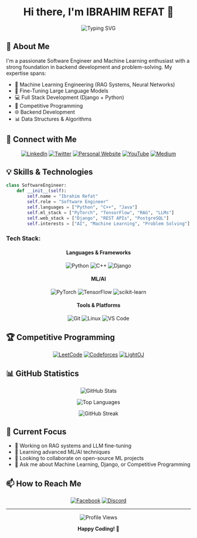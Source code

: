 <div align="center">
  
  # Hi there, I'm IBRAHIM REFAT 👋
  
  ![Typing SVG](https://readme-typing-svg.herokuapp.com?font=Fira+Code&pause=1000&color=2196F3&center=true&vCenter=true&width=435&lines=Software+Engineer;Machine+Learning+Enthusiast;Full+Stack+Developer;Open+Source+Contributor)


</div>

## 🚀 About Me

I'm a passionate Software Engineer and Machine Learning enthusiast with a strong foundation in backend development and problem-solving. My expertise spans:

- 🤖 Machine Learning Engineering (RAG Systems, Neural Networks)
- 🔧 Fine-Tuning Large Language Models
- 💻 Full Stack Development (Django + Python)
- 🎯 Competitive Programming
- 🌐 Backend Development
- 📊 Data Structures & Algorithms

## 🔗 Connect with Me

<div align="center">

[![LinkedIn](https://img.shields.io/badge/LinkedIn-0077B5?style=for-the-badge&logo=linkedin&logoColor=white)](https://www.linkedin.com/in/ibrahimrifatcse)
[![Twitter](https://img.shields.io/badge/Twitter-1DA1F2?style=for-the-badge&logo=twitter&logoColor=white)](https://twitter.com/@RifuRifat1)
[![Personal Website](https://img.shields.io/badge/Website-4285F4?style=for-the-badge&logo=google-chrome&logoColor=white)](https://ibrahim-sage.vercel.app/)
[![YouTube](https://img.shields.io/badge/YouTube-FF0000?style=for-the-badge&logo=youtube&logoColor=white)](https://www.youtube.com/@ibrahimrifat221)
[![Medium](https://img.shields.io/badge/Medium-12100E?style=for-the-badge&logo=medium&logoColor=white)](https://medium.com/@rifatinto)

</div>

## 💡 Skills & Technologies

```python
class SoftwareEngineer:
    def __init__(self):
        self.name = "Ibrahim Refat"
        self.role = "Software Engineer"
        self.languages = ["Python", "C++", "Java"]
        self.ml_stack = ["PyTorch", "TensorFlow", "RAG", "LLMs"]
        self.web_stack = ["Django", "REST APIs", "PostgreSQL"]
        self.interests = ["AI", "Machine Learning", "Problem Solving"]
```

### Tech Stack:

<div align="center">

#### Languages & Frameworks
![Python](https://img.shields.io/badge/Python-3776AB?style=for-the-badge&logo=python&logoColor=white)
![C++](https://img.shields.io/badge/C++-00599C?style=for-the-badge&logo=c%2B%2B&logoColor=white)
![Django](https://img.shields.io/badge/Django-092E20?style=for-the-badge&logo=django&logoColor=white)

#### ML/AI
![PyTorch](https://img.shields.io/badge/PyTorch-EE4C2C?style=for-the-badge&logo=pytorch&logoColor=white)
![TensorFlow](https://img.shields.io/badge/TensorFlow-FF6F00?style=for-the-badge&logo=tensorflow&logoColor=white)
![scikit-learn](https://img.shields.io/badge/scikit--learn-F7931E?style=for-the-badge&logo=scikit-learn&logoColor=white)

#### Tools & Platforms
![Git](https://img.shields.io/badge/Git-F05032?style=for-the-badge&logo=git&logoColor=white)
![Linux](https://img.shields.io/badge/Linux-FCC624?style=for-the-badge&logo=linux&logoColor=black)
![VS Code](https://img.shields.io/badge/VS_Code-007ACC?style=for-the-badge&logo=visual-studio-code&logoColor=white)

</div>

## 🏆 Competitive Programming

<div align="center">

[![LeetCode](https://img.shields.io/badge/LeetCode-FFA116?style=for-the-badge&logo=leetcode&logoColor=black)](https://leetcode.com/ibrahimrifat221/)
[![Codeforces](https://img.shields.io/badge/Codeforces-1F8ACB?style=for-the-badge&logo=codeforces&logoColor=white)](https://codeforces.com/profile/ibrahimrifat221)
[![LightOJ](https://img.shields.io/badge/LightOJ-2EC866?style=for-the-badge&logo=lightoj&logoColor=white)](http://lightoj.com/user/ibrahimrifatcse)

</div>

## 📊 GitHub Statistics

<div align="center">
  
![GitHub Stats](https://github-readme-stats.vercel.app/api?username=ibrahimrifats&show_icons=true&theme=radical)

![Top Languages](https://github-readme-stats.vercel.app/api/top-langs/?username=ibrahimrifats&layout=compact&theme=radical)

![GitHub Streak](https://github-readme-streak-stats.herokuapp.com/?user=ibrahimrifats&theme=radical)

</div>

## 🎯 Current Focus

- 🔭 Working on RAG systems and LLM fine-tuning
- 🌱 Learning advanced ML/AI techniques
- 👯 Looking to collaborate on open-source ML projects
- 💬 Ask me about Machine Learning, Django, or Competitive Programming

## 📫 How to Reach Me

<div align="center">

[![Facebook](https://img.shields.io/badge/Facebook-1877F2?style=for-the-badge&logo=facebook&logoColor=white)](https://www.facebook.com/ibrahimrifat18)
[![Discord](https://img.shields.io/badge/Discord-7289DA?style=for-the-badge&logo=discord&logoColor=white)](https://discord.gg/mGE7trpE)

</div>

---

<div align="center">
  
![Profile Views](https://komarev.com/ghpvc/?username=ibrahimrifats&color=blueviolet&style=flat-square)

**Happy Coding! 🚀**

</div>
